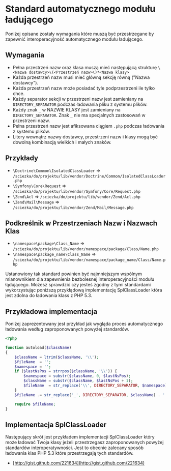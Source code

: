 Standard automatycznego modułu ładującego
====================

Poniżej opisane zostały wymagania które muszą być przestrzegane
by zapewnić interoperacyjność automatycznego modułu ładującego.

Wymagania
---------

* Pełna przestrzeń nazw oraz klasa muszą mieć następującą strukturę
 `\<Nazwa dostawcy>\(<Przestrzeń nazw>\)*<Nazwa klasy>`
* Każda przestrzeń nazw musi mieć główną sekcję równą ("Nazwa dostawcy").
* Każda przestrzeń nazw może posiadać tyle podprzestrzeni ile tylko chce.
* Każdy separator sekcji w przestrzeni nazw jest zamieniany na `DIRECTORY_SEPARATOR` podczas ładowania pliku z systemu plików.
* Każdy znak `_` w NAZWIE KLASY jest zamieniany na
  `DIRECTORY_SEPARATOR`. Znak `_` nie ma specjalnych zastosowań w przestrzeni nazw.
* Pełna przestrzeń nazw jest afiksowana ciągiem `.php` podczas ładowania z systemu plików.
* Litery wewnątrz nazwy dostawcy, przestrzeni nazw i klasy mogą być dowolną kombinacją wielkich i małych znaków.

Przykłady
--------

* `\Doctrine\Common\IsolatedClassLoader` => `/sciezka/do/projektu/lib/vendor/Doctrine/Common/IsolatedClassLoader.php`
* `\Symfony\Core\Request` => `/sciezka/do/projektu/lib/vendor/Symfony/Core/Request.php`
* `\Zend\Acl` => `/sciezka/do/projektu/lib/vendor/Zend/Acl.php`
* `\Zend\Mail\Message` => `/sciezka/do/projektu/lib/vendor/Zend/Mail/Message.php`

Podkreślnik w Przestrzeniach Nazw i Nazwach Klas
-----------------------------------------

* `\namespace\package\Class_Name` => `/sciezka/do/projektu/lib/vendor/namespace/package/Class/Name.php`
* `\namespace\package_name\Class_Name` => `/sciezka/do/projektu/lib/vendor/namespace/package_name/Class/Name.php`

Ustanowiony tak standard powinien być najmniejszym wspólnym mianownikiem
dla zapewnienia bezbolesnej interoperacyjności modułu łądującego.
Możesz sprawdzić czy jesteś zgodny z tymi standardami wykorzystując
poniższą przykłądową implementację SplClassLoader która jest
zdolna do ładowania klass z PHP 5.3.

Przykładowa implementacja
----------------------

Poniżej zaprezentowany jest przykład jak wygląda proces automatycznego
ładowania według zaproponowanych powyżej standardów.

```php
<?php

function autoload($className)
{
    $className = ltrim($className, '\\');
    $fileName  = '';
    $namespace = '';
    if ($lastNsPos = strrpos($className, '\\')) {
        $namespace = substr($className, 0, $lastNsPos);
        $className = substr($className, $lastNsPos + 1);
        $fileName  = str_replace('\\', DIRECTORY_SEPARATOR, $namespace) . DIRECTORY_SEPARATOR;
    }
    $fileName .= str_replace('_', DIRECTORY_SEPARATOR, $className) . '.php';

    require $fileName;
}
```

Implementacja SplClassLoader
-----------------------------

Następujący skrót jest przykładem implementacji SplClassLoader który może 
ładować Twoja klasy jeżeli przestrzegasz zaproponowanych powyżej
standardów interoperatywności.
Jest to obecnie zalecany sposób ładowania klas PHP 5.3 które
przestrzegają tych standardów.

* [http://gist.github.com/221634](http://gist.github.com/221634)

